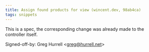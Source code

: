 ```yaml
---
title: Assign found products for view (wincent.dev, 98ab4ca)
tags: snippets
---
```


This is a spec, the corresponding change was already made to the controller itself.

Signed-off-by: Greg Hurrell &lt;greg@hurrell.net&gt;
